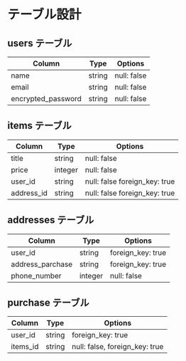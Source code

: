 # テーブル設計

## users テーブル

| Column             | Type    | Options     |
| --------           | ------  | ----------- |
| name               | string  | null: false |
| email              | string  | null: false |
| encrypted_password | string  | null: false |



## items テーブル

| Column     | Type    | Options                      |
| ---------- | ------- | ---------------------------- |
| title      | string  | null: false                  |
| price      | integer | null: false                  |
| user_id    | string  | null: false foreign_key: true|
| address_id | string  | null: false foreign_key: true|



## addresses テーブル

| Column           | Type       | Options           |
| ---------------- | ---------- | ----------------- |
| user_id          | string     | foreign_key: true |
| address_parchase | string     | foreign_key: true |
| phone_number     | integer    | null: false       |



## purchase テーブル

| Column   | Type       | Options                        |
| -------- | ---------- | ------------------------------ |
| user_id  | string     | foreign_key: true              |
| items_id | string     | null: false, foreign_key: true |
